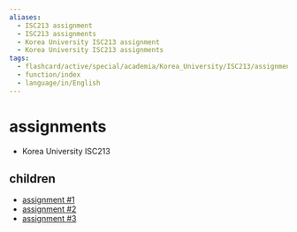 ```yaml
---
aliases:
  - ISC213 assignment
  - ISC213 assignments
  - Korea University ISC213 assignment
  - Korea University ISC213 assignments
tags:
  - flashcard/active/special/academia/Korea_University/ISC213/assignments
  - function/index
  - language/in/English
---
```


# assignments

- Korea University ISC213

## children

- [assignment \#1](assignment%20%231/index.md)
- [assignment \#2](assignment%20%232/index.md)
- [assignment \#3](assignment%20%233/index.md)
